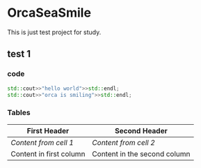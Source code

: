 # OrcaSeaSmile

This is just test project for study.

## test 1
### code

```c++
std::cout>>"hello world">>std::endl;
std::cout>>"orca is smiling">>std::endl;
```

### Tables

**First Header** | **Second Header**
------------ | -------------
*Content from cell 1* | *Content from cell 2*
Content in first column | Content in the second column
